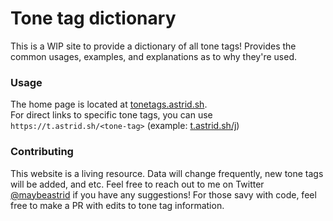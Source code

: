 # Tone tag dictionary

This is a WIP site to provide a dictionary of all tone tags! Provides the common usages, examples, and explanations as to why they're used.

### Usage

The home page is located at [tonetags.astrid.sh](https://tonetags.astrid.sh). <br>
For direct links to specific tone tags, you can use `https://t.astrid.sh/<tone-tag>` (example: [t.astrid.sh/j](https://t.astrid.sh/j))

### Contributing

This website is a living resource. Data will change frequently, new tone tags will be added, and etc. Feel free to reach out to me on Twitter [@maybeastrid](https://twitter.com/maybeastrid) if you have any suggestions! For those savy with code, feel free to make a PR with edits to tone tag information.
